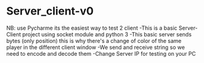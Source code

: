 
# Server_client-v0
NB: use Pycharme its the easiest way to test 2 client 
-This is a basic Server-Client  project using socket module and python 3
-This basic  server  sends  bytes (only position) this is why there's a change of  color of the same player in the different client window
-We send and receive string so  we need to encode and decode them
-Change Server IP  for  testing on your PC
